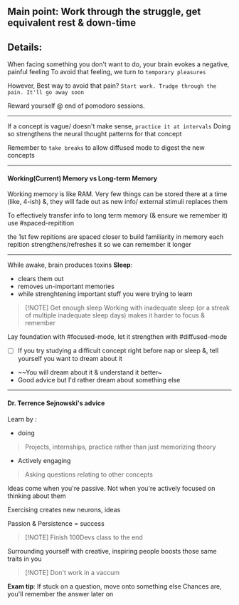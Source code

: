 ## Main point: Work through the struggle, get equivalent rest & down-time
## Details:

When facing something you don't want to do, your brain evokes a negative, painful feeling
To avoid that feeling, we turn to `temporary pleasures` 

However, 
Best way to avoid that pain? `Start work. Trudge through the pain. It'll go away soon`

Reward yourself @ end of pomodoro sessions.

---
If a concept is vague/ doesn't make sense, `practice it at intervals`
Doing so strengthens the neural thought patterns for that concept

Remember to `take breaks` to allow diffused mode to digest the new concepts

---
#### Working(Current) Memory     vs     Long-term Memory

Working memory is like RAM. 
Very few things can be stored there at a time (like, 4-ish)
&, they will fade out as new info/ external stimuli replaces them

To effectively transfer info to long term memory   (& ensure we remember it)
use #spaced-repitition 

the 1st few repitions are spaced closer to build familiarity in memory
each repition strengthens/refreshes it so we can remember it longer

---
While awake, brain produces toxins
**Sleep**: 
- clears them out
- removes un-important memories
- while strenghtening important stuff you were trying to learn

> [!NOTE] Get enough sleep
> Working with inadequate sleep (or a streak of multiple inadequate sleep days)
> makes it harder to focus & remember

Lay foundation with #focused-mode, let it strengthen with #diffused-mode
- [ ] If you try studying a difficult concept right before nap or sleep
      &, tell yourself you want to dream about it
- ~~You will dream about it & understand it better~
- Good advice but I'd rather dream about something else

---
#### Dr. Terrence Sejnowski's advice 
Learn by :
- doing
>Projects, internships, practice 
>rather than just memorizing theory

- Actively engaging
> Asking questions
> relating to other concepts 

Ideas come when you're passive. Not when you're actively focused on thinking about them

Exercising creates new neurons, ideas

Passion & Persistence = success
> [!NOTE] Finish 100Devs class to the end

Surrounding yourself with creative, inspiring people boosts those same traits in you
> [!NOTE] Don't work in a vaccum

**Exam tip**: If stuck on a question, move onto something else
Chances are, you'll remember the answer later on 